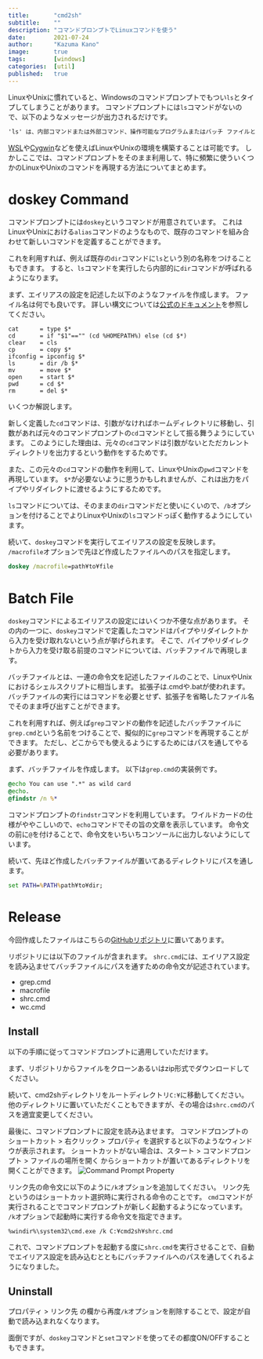 ```yaml
---
title:       "cmd2sh"
subtitle:    ""
description: "コマンドプロンプトでLinuxコマンドを使う"
date:        2021-07-24
author:      "Kazuma Kano"
image:       true
tags:        [windows]
categories:  [util]
published:   true
---
```


LinuxやUnixに慣れていると、Windowsのコマンドプロンプトでもつい`ls`とタイプしてしまうことがあります。
コマンドプロンプトには`ls`コマンドがないので、以下のようなメッセージが出力されるだけです。
```cmd
'ls' は、内部コマンドまたは外部コマンド、操作可能なプログラムまたはバッチ ファイルとして認識されていません。
```

[WSL](https://docs.microsoft.com/ja-jp/windows/wsl/)や[Cygwin](https://www.cygwin.com/)などを使えばLinuxやUnixの環境を構築することは可能です。
しかしここでは、コマンドプロンプトをそのまま利用して、特に頻繁に使ういくつかのLinuxやUnixのコマンドを再現する方法についてまとめます。

# doskey Command
コマンドプロンプトには`doskey`というコマンドが用意されています。
これはLinuxやUnixにおける`alias`コマンドのようなもので、既存のコマンドを組み合わせて新しいコマンドを定義することができます。

これを利用すれば、例えば既存の`dir`コマンドに`ls`という別の名称をつけることもできます。
すると、`ls`コマンドを実行したら内部的に`dir`コマンドが呼ばれるようになります。

まず、エイリアスの設定を記述した以下のようなファイルを作成します。
ファイル名は何でも良いです。
詳しい構文については[公式のドキュメント](https://docs.microsoft.com/ja-jp/windows-server/administration/windows-commands/doskey)を参照してください。
```
cat      = type $*
cd       = if "$1"=="" (cd %HOMEPATH%) else (cd $*)
clear    = cls
cp       = copy $*
ifconfig = ipconfig $*
ls       = dir /b $*
mv       = move $*
open     = start $*
pwd      = cd $*
rm       = del $*
```

いくつか解説します。

新しく定義した`cd`コマンドは、引数がなければホームディレクトリに移動し、引数があれば元々のコマンドプロンプトの`cd`コマンドとして振る舞うようにしています。
このようにした理由は、元々の`cd`コマンドは引数がないとただカレントディレクトリを出力するという動作をするためです。

また、この元々の`cd`コマンドの動作を利用して、LinuxやUnixの`pwd`コマンドを再現しています。
`$*`が必要ないように思うかもしれませんが、これは出力をパイプやリダイレクトに渡せるようにするためです。

`ls`コマンドについては、そのままの`dir`コマンドだと使いにくいので、`/b`オプションを付けることでよりLinuxやUnixの`ls`コマンドっぽく動作するようにしています。

続いて、`doskey`コマンドを実行してエイリアスの設定を反映します。
`/macrofile`オプションで先ほど作成したファイルへのパスを指定します。
```cmd
doskey /macrofile=path¥to¥file
```

# Batch File
`doskey`コマンドによるエイリアスの設定にはいくつか不便な点があります。
その内の一つに、`doskey`コマンドで定義したコマンドはパイプやリダイレクトから入力を受け取れないという点が挙げられます。
そこで、パイプやリダイレクトから入力を受け取る前提のコマンドについては、バッチファイルで再現します。

バッチファイルとは、一連の命令文を記述したファイルのことで、LinuxやUnixにおけるシェルスクリプトに相当します。
拡張子は.cmdや.batが使われます。
バッチファイルの実行にはコマンドを必要とせず、拡張子を省略したファイル名でそのまま呼び出すことができます。

これを利用すれば、例えば`grep`コマンドの動作を記述したバッチファイルに`grep.cmd`という名前をつけることで、擬似的に`grep`コマンドを再現することができます。
ただし、どこからでも使えるようにするためにはパスを通してやる必要があります。

まず、バッチファイルを作成します。
以下は`grep.cmd`の実装例です。
```cmd
@echo You can use ".*" as wild card
@echo.
@findstr /n %*
```

コマンドプロンプトの`findstr`コマンドを利用しています。
ワイルドカードの仕様がややこしいので、`echo`コマンドでその旨の文章を表示しています。
命令文の前に`@`を付けることで、命令文をいちいちコンソールに出力しないようにしています。

続いて、先ほど作成したバッチファイルが置いてあるディレクトリにパスを通します。
```cmd
set PATH=%PATH%path¥to¥dir;
```

# Release
今回作成したファイルはこちらの[GitHubリポジトリ](https://github.com/kazumakano/cmd2sh)に置いてあります。

リポジトリには以下のファイルが含まれます。
`shrc.cmd`には、エイリアス設定を読み込ませてバッチファイルにパスを通すための命令文が記述されています。
- grep.cmd
- macrofile
- shrc.cmd
- wc.cmd

## Install
以下の手順に従ってコマンドプロンプトに適用していただけます。

まず、リポジトリからファイルをクローンあるいはzip形式でダウンロードしてください。

続いて、cmd2shディレクトリをルートディレクトリ`C:¥`に移動してください。
他のディレクトリに置いていただくこともできますが、その場合は`shrc.cmd`のパスを適宜変更してください。

最後に、コマンドプロンプトに設定を読み込ませます。
コマンドプロンプトのショートカット > 右クリック > プロパティ を選択すると以下のようなウィンドウが表示されます。
ショートカットがない場合は、スタート > コマンドプロンプト > ファイルの場所を開く からショートカットが置いてあるディレクトリを開くことができます。
![Command Prompt Property](../../img/post-20210724-01.png)

リンク先の命令文に以下のように`/k`オプションを追加してください。
リンク先というのはショートカット選択時に実行される命令のことです。
`cmd`コマンドが実行されることでコマンドプロンプトが新しく起動するようになっています。
`/k`オプションで起動時に実行する命令文を指定できます。
```
%windir%\system32\cmd.exe /k C:¥cmd2sh¥shrc.cmd
```

これで、コマンドプロンプトを起動する度に`shrc.cmd`を実行させることで、自動でエイリアス設定を読み込むとともにバッチファイルへのパスを通してくれるようになりました。

## Uninstall
プロパティ > リンク先 の欄から再度`/k`オプションを削除することで、設定が自動で読み込まれなくなります。

面倒ですが、`doskey`コマンドと`set`コマンドを使ってその都度ON/OFFすることもできます。
